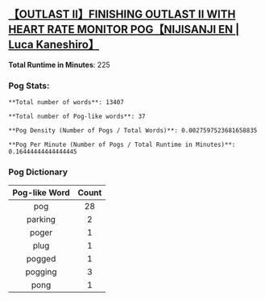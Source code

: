 ## [【OUTLAST II】FINISHING OUTLAST II WITH HEART RATE MONITOR POG【NIJISANJI EN | Luca Kaneshiro】](https://www.youtube.com/watch?v=P6YKkBCplDU)
**Total Runtime in Minutes**: 225

### **Pog Stats:**

   	**Total number of words**: 13407

   	**Total number of Pog-like words**: 37

   	**Pog Density (Number of Pogs / Total Words)**: 0.0027597523681658835

   	**Pog Per Minute (Number of Pogs / Total Runtime in Minutes)**: 0.16444444444444445

### **Pog Dictionary**
**Pog-like Word** | **Count**
:---: | :---:
pog | 28
parking | 2
poger | 1
plug | 1
pogged | 1
pogging | 3
pong | 1
